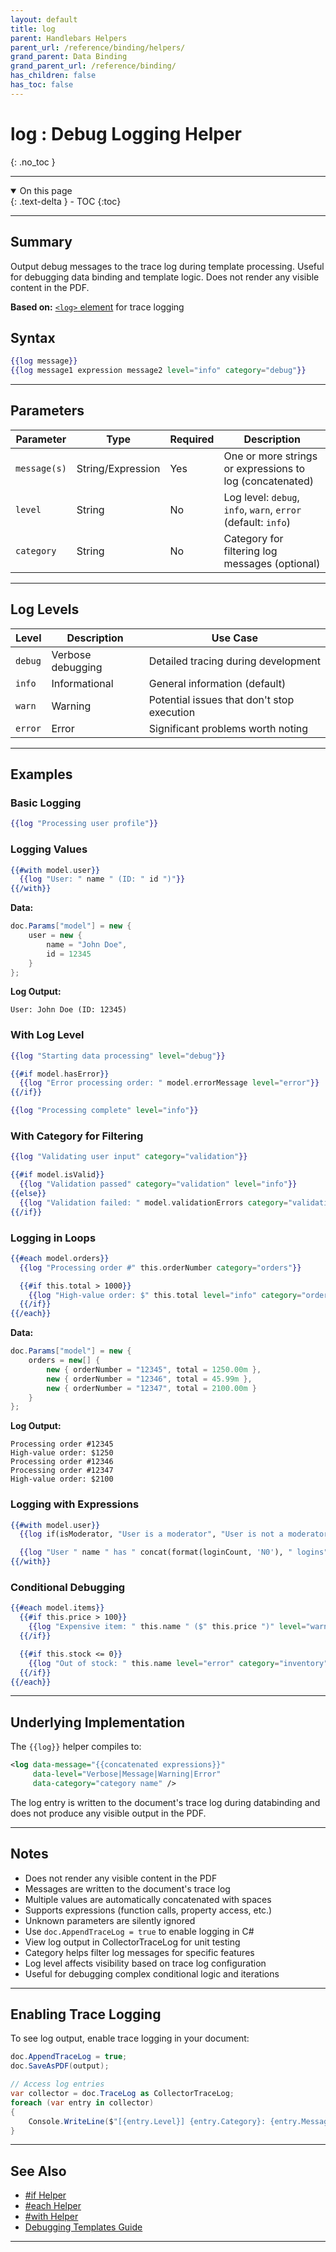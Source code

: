 ```yaml
---
layout: default
title: log
parent: Handlebars Helpers
parent_url: /reference/binding/helpers/
grand_parent: Data Binding
grand_parent_url: /reference/binding/
has_children: false
has_toc: false
---
```


# log : Debug Logging Helper
{: .no_toc }

---

<details open class='top-toc' markdown="block">
  <summary>
    On this page
  </summary>
  {: .text-delta }
- TOC
{:toc}
</details>

---

## Summary

Output debug messages to the trace log during template processing. Useful for debugging data binding and template logic. Does not render any visible content in the PDF.

**Based on:** [`<log>` element](../../components/log.md) for trace logging

## Syntax

```handlebars
{{log message}}
{{log message1 expression message2 level="info" category="debug"}}
```

---

## Parameters

| Parameter | Type | Required | Description |
|-----------|------|----------|-------------|
| `message(s)` | String/Expression | Yes | One or more strings or expressions to log (concatenated) |
| `level` | String | No | Log level: `debug`, `info`, `warn`, `error` (default: `info`) |
| `category` | String | No | Category for filtering log messages (optional) |

---

## Log Levels

| Level | Description | Use Case |
|-------|-------------|----------|
| `debug` | Verbose debugging | Detailed tracing during development |
| `info` | Informational | General information (default) |
| `warn` | Warning | Potential issues that don't stop execution |
| `error` | Error | Significant problems worth noting |

---

## Examples

### Basic Logging

```handlebars
{{log "Processing user profile"}}
```

### Logging Values

```handlebars
{{#with model.user}}
  {{log "User: " name " (ID: " id ")"}}
{{/with}}
```

**Data:**
```csharp
doc.Params["model"] = new {
    user = new {
        name = "John Doe",
        id = 12345
    }
};
```

**Log Output:**
```
User: John Doe (ID: 12345)
```

### With Log Level

```handlebars
{{log "Starting data processing" level="debug"}}

{{#if model.hasError}}
  {{log "Error processing order: " model.errorMessage level="error"}}
{{/if}}

{{log "Processing complete" level="info"}}
```

### With Category for Filtering

```handlebars
{{log "Validating user input" category="validation"}}

{{#if model.isValid}}
  {{log "Validation passed" category="validation" level="info"}}
{{else}}
  {{log "Validation failed: " model.validationErrors category="validation" level="warn"}}
{{/if}}
```

### Logging in Loops

```handlebars
{{#each model.orders}}
  {{log "Processing order #" this.orderNumber category="orders"}}

  {{#if this.total > 1000}}
    {{log "High-value order: $" this.total level="info" category="orders"}}
  {{/if}}
{{/each}}
```

**Data:**
```csharp
doc.Params["model"] = new {
    orders = new[] {
        new { orderNumber = "12345", total = 1250.00m },
        new { orderNumber = "12346", total = 45.99m },
        new { orderNumber = "12347", total = 2100.00m }
    }
};
```

**Log Output:**
```
Processing order #12345
High-value order: $1250
Processing order #12346
Processing order #12347
High-value order: $2100
```

### Logging with Expressions

```handlebars
{{#with model.user}}
  {{log if(isModerator, "User is a moderator", "User is not a moderator") level="debug" category="auth"}}

  {{log "User " name " has " concat(format(loginCount, 'N0'), " logins") category="stats"}}
{{/with}}
```

### Conditional Debugging

```handlebars
{{#each model.items}}
  {{#if this.price > 100}}
    {{log "Expensive item: " this.name " ($" this.price ")" level="warn" category="pricing"}}
  {{/if}}

  {{#if this.stock <= 0}}
    {{log "Out of stock: " this.name level="error" category="inventory"}}
  {{/if}}
{{/each}}
```

---

## Underlying Implementation

The `{{log}}` helper compiles to:

```xml
<log data-message="{{concatenated expressions}}"
     data-level="Verbose|Message|Warning|Error"
     data-category="category name" />
```

The log entry is written to the document's trace log during databinding and does not produce any visible output in the PDF.

---

## Notes

- Does not render any visible content in the PDF
- Messages are written to the document's trace log
- Multiple values are automatically concatenated with spaces
- Supports expressions (function calls, property access, etc.)
- Unknown parameters are silently ignored
- Use `doc.AppendTraceLog = true` to enable logging in C#
- View log output in CollectorTraceLog for unit testing
- Category helps filter log messages for specific features
- Log level affects visibility based on trace log configuration
- Useful for debugging complex conditional logic and iterations

---

## Enabling Trace Logging

To see log output, enable trace logging in your document:

```csharp
doc.AppendTraceLog = true;
doc.SaveAsPDF(output);

// Access log entries
var collector = doc.TraceLog as CollectorTraceLog;
foreach (var entry in collector)
{
    Console.WriteLine($"[{entry.Level}] {entry.Category}: {entry.Message}");
}
```

---

## See Also

- [#if Helper](./if.md)
- [#each Helper](./each.md)
- [#with Helper](./with.md)
- [Debugging Templates Guide](../../learning/02-data-binding/07_debugging.md)

---
